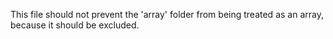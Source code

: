 This file should not prevent the 'array' folder from being treated as an array, because it should be excluded.